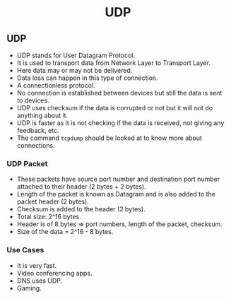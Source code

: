 <div align=center>
  <h1>UDP</h1>
</div>

## UDP

- UDP stands for User Datagram Protocol.
- It is used to transport data from Network Layer to Transport Layer.
- Here data may or may not be delivered.
- Data loss can happen in this type of connection.
- A connectionless protocol.
- No connection is established between devices but still the data is sent to devices.
- UDP uses checksum if the data is corrupted or not but it will not do anything about it.
- UDP is faster as it is not checking if the data is received, not giving any feedback, etc.
- The command `tcpdump` should be looked at to know more about connections.

### UDP Packet

- These packets have source port number and destination port number attached to their header (2 bytes + 2 bytes).
- Length of the packet is known as Datagram and is also added to the packet header (2 bytes).
- Checksum is added to the header (2 bytes).
- Total size: 2^16 bytes.
- Header is of 8 bytes => port numbers, length of the packet, checksum.
- Size of the data = 2^16 - 8 bytes.


### Use Cases

- It is very fast.
- Video conferencing apps.
- DNS uses UDP.
- Gaming.
